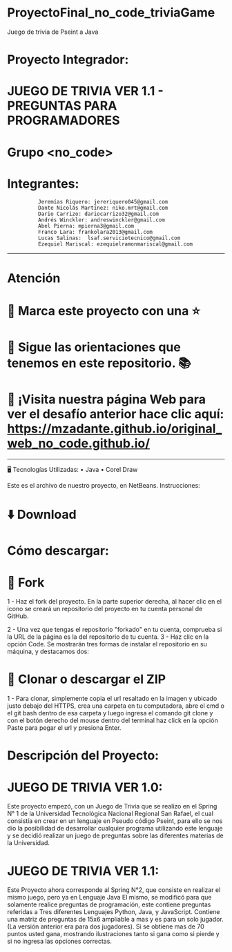 # ProyectoFinal_no_code_triviaGame
Juego de trivia de Pseint a Java 
# Proyecto Integrador: 
# JUEGO DE TRIVIA VER 1.1 - PREGUNTAS PARA PROGRAMADORES
# Grupo <no_code>
# Integrantes:
              Jeremías Riquero: jereriquero045@gmail.com
              Dante Nicolás Martínez: niko.mrt@gmail.com
              Dario Carrizo: dariocarrizo32@gmail.com
              Andrés Winckler: andreswinckler@gmail.com 
              Abel Pierna: mpierna3@gmail.com
              Franco Lara: frankolara2013@gmail.com
              Lucas Salinas:  lsaf.serviciotecnico@gmail.com
              Ezequiel Mariscal: ezequielramonmariscal@gmail.com 
------------------------------------------------------------------------------------------------------------------------------
# Atención
# 🔹 Marca este proyecto con una ⭐
# 🔹 Sigue las orientaciones que tenemos en este repositorio. 📚
# 🔹 ¡Visita nuestra página Web para ver el desafío anterior hace clic aquí: https://mzadante.github.io/original_web_no_code.github.io/ 
----------------------------------------------------------------------------------------
🖥️ Tecnologías Utilizadas:
•	Java
•	Corel Draw

Este es el archivo de nuestro proyecto, en NetBeans. Instrucciones: 

# ⬇️ Download
# Cómo descargar:
# 🔹 Fork
1 - Haz el fork del proyecto. En la parte superior derecha, al hacer clic en el icono se creará un repositorio del proyecto en tu cuenta personal de GitHub.
 
2 - Una vez que tengas el repositorio "forkado" en tu cuenta, comprueba si la URL de la página es la del repositorio de tu cuenta.
3 - Haz clic en la opción Code. Se mostrarán tres formas de instalar el repositorio en su máquina, y destacamos dos:
# 🔹 Clonar o descargar el ZIP
1 - Para clonar, simplemente copia el url resaltado en la imagen y ubicado justo debajo del HTTPS, crea una carpeta en tu computadora, abre el cmd o el git bash dentro de esa carpeta y luego ingresa el comando git clone y con el botón derecho del mouse dentro del terminal haz click en la opción Paste para pegar el url y presiona Enter.

# Descripción del Proyecto:
# JUEGO DE TRIVIA VER 1.0:
Este proyecto empezó, con un Juego de Trivia que se realizo en el Spring N° 1 de la Universidad Tecnológica Nacional Regional San Rafael, el cual consistía en crear en un lenguaje en Pseudo código Pseint, para ello se nos dio la posibilidad de desarrollar cualquier programa utilizando este lenguaje y se decidió realizar un juego de preguntas sobre las diferentes materias de la Universidad.
# JUEGO DE TRIVIA VER 1.1:
Este Proyecto ahora corresponde al Spring N°2, que consiste en realizar el mismo juego, pero ya en Lenguaje Java
El mismo, se modificó para que solamente realice preguntas de programación, este contiene preguntas referidas a Tres diferentes Lenguajes Python, Java, y JavaScript.
Contiene una matriz de preguntas de 15x6 ampliable a mas y es para un solo jugador. (La versión anterior era para dos jugadores).
Si se obtiene mas de 70 puntos usted gana, mostrando ilustraciones tanto si gana como si pierde y si no ingresa las opciones correctas.
  


